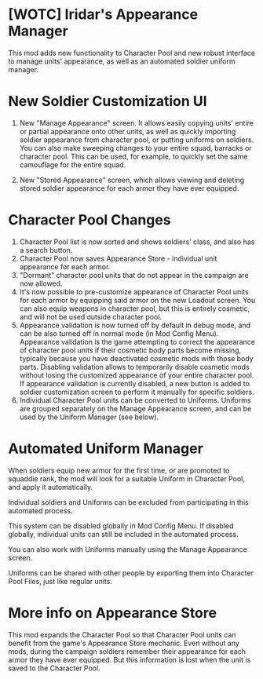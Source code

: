 # [WOTC] Iridar's Appearance Manager

This mod adds new functionality to Character Pool and new robust interface to manage units' appearance, as well as an automated soldier uniform manager.

# New Soldier Customization UI

1. New "Manage Appearance" screen. It allows easily copying units' entire or partial appearance onto other units, as well as quickly importing soldier appearance from character pool, or putting uniforms on soldiers. 
You can also make sweeping changes to your entire squad, barracks or character pool. This can be used, for example, to quickly set the same camouflage for the entire squad.

2. New "Stored Appearance" screen, which allows viewing and deleting stored soldier appearance for each armor they have ever equipped.

# Character Pool Changes

1. Character Pool list is now sorted and shows soldiers' class, and also has a search button.
2. Character Pool now saves Appearance Store - individual unit appearance for each armor.
3. "Dormant" character pool units that do not appear in the campaign are now allowed.
4. It's now possible to pre-customize appearance of Character Pool units for each armor by equipping said armor on the new Loadout screen. You can also equip weapons in character pool, but this is entirely cosmetic, and will not be used outside character pool.
5. Appearance validation is now turned off by default in debug mode, and can be also turned off in normal mode (in Mod Config Menu). Appearance validation is the game attempting to correct the appearance of character pool units if their cosmetic body parts become missing, typically because you have deactivated cosmetic mods with those body parts. Disabling validation allows to temporarily disable cosmetic mods without losing the customized appearance of your entire character pool. If appearance validation is currently disabled, a new button is added to soldier customization screen to perform it manually for specific soldiers.
6. Individual Character Pool units can be converted to Uniforms. Uniforms are grouped separately on the Manage Appearance screen, and can be used by the Uniform Manager (see below).

# Automated Uniform Manager

When soldiers equip new armor for the first time, or are promoted to squaddie rank, the mod will look for a suitable Uniform in Character Pool, and apply it automatically. 

Individual soldiers and Uniforms can be excluded from participating in this automated process.

This system can be disabled globally in Mod Config Menu. If disabled globally, individual units can still be included in the automated process.

You can also work with Uniforms manually using the Manage Appearance screen.

Uniforms can be shared with other people by exporting them into Character Pool Files, just like regular units.

# More info on Appearance Store

This mod expands the Character Pool so that Character Pool units can benefit from the game's Appearance Store mechanic.
Even without any mods, during the campaign soldiers remember their appearance for each armor they have ever equipped. 
But this information is lost when the unit is saved to the Character Pool.
